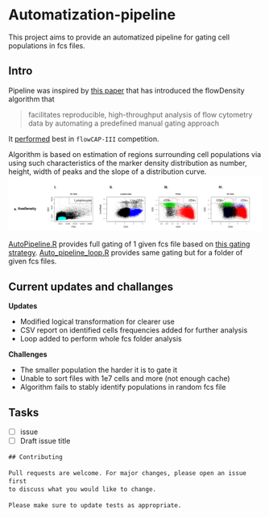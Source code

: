 # Automatization-pipeline

This project aims to provide an automatized pipeline for gating cell populations
in fcs files. 
## Intro

Pipeline was inspired by  [this paper](https://pubmed.ncbi.nlm.nih.gov/25378466/)
that has introduced the flowDensity algorithm that 
> facilitates reproducible, high-throughput analysis of flow cytometry data by automating a predefined manual gating approach

It [performed](./Papers%20and%20refs/20220627%20PASC%20BAL%20flow.pdf.pdf) best in `flowCAP-III` competition.


Algorithm is based on estimation of regions surrounding cell populations via
using such characteristics of the marker density distribution as number, height,
width of peaks and the slope of a distribution curve. 
![Alt text](./Papers%20and%20refs/Screen%20Shot%202023-01-09%20at%201.56.02%20PM.png?raw=true "flowDensity perfomance sneak peak")

[AutoPipeline.R](./AutoPipeline.R) provides full gating of 1 given fcs file 
based on [this gating strategy](./Papers%20and%20refs/20220627%20PASC%20BAL%20flow.pdf).
[Auto_pipeline_loop.R](./Auto_pipeline_loop.R) provides
same gating but for a folder of given fcs files.

## Current updates and challanges 

__Updates__
  * Modified logical transformation for clearer use
  * CSV report on identified cells frequencies added for further analysis
  * Loop added to perform whole fcs folder analysis

__Challenges__
  * The smaller population the harder it is to gate it
  * Unable to sort files with 1e7 cells and more (not enough cache)
  * Algorithm fails to stably identify populations in random fcs file

## Tasks
- [ ] issue
- [ ] Draft issue title

```
## Contributing

Pull requests are welcome. For major changes, please open an issue first
to discuss what you would like to change.

Please make sure to update tests as appropriate.